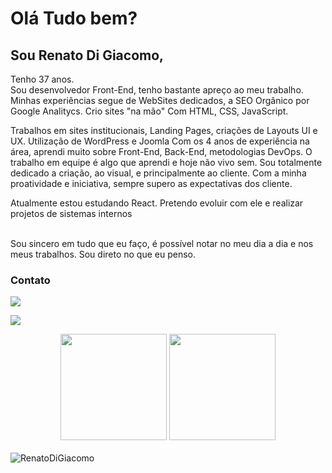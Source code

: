 # Olá Tudo bem?

## Sou Renato Di Giacomo,

<div>
<p>
Tenho 37 anos. <br>
Sou desenvolvedor Front-End, tenho bastante apreço ao meu trabalho.
Minhas experiências segue de WebSites dedicados, a SEO Orgânico por Google Analitycs. Crio sites "na mão" Com HTML, CSS, JavaScript.
</p>
</div>
<p>
Trabalhos em sites institucionais, Landing Pages, criações de Layouts UI e UX. Utilização de WordPress e Joomla
Com os 4 anos de experiência na área, aprendi muito sobre Front-End, Back-End, metodologias DevOps. O trabalho em equipe é algo que aprendi e hoje não vivo sem. Sou totalmente dedicado a criação, ao visual, e principalmente ao cliente. Com a minha proatividade e iniciativa, sempre supero as expectativas dos cliente.</p>
<p>Atualmente estou estudando React. Pretendo evoluir com ele e realizar projetos de sistemas internos </p>
<br>
Sou sincero em tudo que eu faço, é possível notar no meu dia a dia e nos meus trabalhos. Sou direto no que eu penso.

### Contato
<div>
<p>



<p>
    <a href='https://wa.me/5511975570983' target='_blank'>
        <img src='https://img.shields.io/badge/Phone-+55(11)9--7557--0983-&?style=for-the-badge&color=green&logoColor=green&logo=WhatsApp'/>
    </a>
</p>
<p>
    <a href='mailto:renato_di_giacomo@hotmail.com' target='_blank'>
        <img src='https://img.shields.io/badge/E--mail-renato__di__giacomo%40hotmail.com-&?style=for-the-badge&color=yellow&logoColor=white&logo=minutemailer'/>
    </a>
</p>

  
</div>
<div style='text-align: center;'>
    <img height="170px" src="https://github-readme-stats.vercel.app/api/top-langs/?username=RenatoDiGiacomo&layout=compact&langs_count=8&theme=highcontrast"/>
    <img height="170px" src="https://github-readme-stats.vercel.app/api?username=RenatoDiGiacomo&theme=highcontrast&show_icons=true"/>
    <br/>
    <br/> 
</div>
<div>
    <img src="https://komarev.com/ghpvc/?username=RenatoDiGiacomo&color=yellow"  alt="RenatoDiGiacomo" />
</div>
